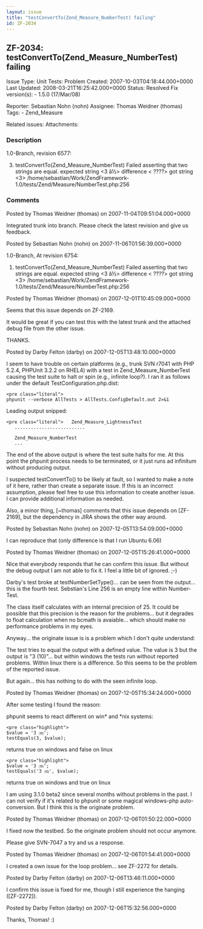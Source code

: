 ```yaml
---
layout: issue
title: "testConvertTo(Zend_Measure_NumberTest) failing"
id: ZF-2034
---
```


ZF-2034: testConvertTo(Zend\_Measure\_NumberTest) failing
---------------------------------------------------------

 Issue Type: Unit Tests: Problem Created: 2007-10-03T04:18:44.000+0000 Last Updated: 2008-03-21T16:25:42.000+0000 Status: Resolved Fix version(s): - 1.5.0 (17/Mar/08)
 
 Reporter:  Sebastian Nohn (nohn)  Assignee:  Thomas Weidner (thomas)  Tags: - Zend\_Measure
 
 Related issues: 
 Attachments: 
### Description

1.0-Branch, revision 6577:

3) testConvertTo(Zend\_Measure\_NumberTest) Failed asserting that two strings are equal. expected string <3 â½> difference < ????> got string <3> /home/sebastian/Work/ZendFramework-1.0/tests/Zend/Measure/NumberTest.php:256

 

 

### Comments

Posted by Thomas Weidner (thomas) on 2007-11-04T09:51:04.000+0000

Integrated trunk into branch. Please check the latest revision and give us feedback.

 

 

Posted by Sebastian Nohn (nohn) on 2007-11-06T01:56:39.000+0000

1.0-Branch, At revision 6754:

1) testConvertTo(Zend\_Measure\_NumberTest) Failed asserting that two strings are equal. expected string <3 â½> difference < ????> got string <3> /home/sebastian/Work/ZendFramework-1.0/tests/Zend/Measure/NumberTest.php:256

 

 

Posted by Thomas Weidner (thomas) on 2007-12-01T10:45:09.000+0000

Seems that this issue depends on ZF-2169.

It would be great if you can test this with the latest trunk and the attached debug file from the other issue.

THANKS.

 

 

Posted by Darby Felton (darby) on 2007-12-05T13:48:10.000+0000

I seem to have trouble on certain platforms (e.g., trunk SVN r7041 with PHP 5.2.4, PHPUnit 3.2.2 on RHEL4) with a test in Zend\_Measure\_NumberTest causing the test suite to halt or spin (e.g., infinite loop?). I ran it as follows under the default TestConfiguration.php.dist:

 
    <pre class="literal">
    phpunit --verbose AllTests > AllTests.ConfigDefault.out 2>&1


Leading output snipped:

 
    <pre class="literal">   Zend_Measure_LightnessTest
       ..........................
    
       Zend_Measure_NumberTest
       ...

The end of the above output is where the test suite halts for me. At this point the phpunit process needs to be terminated, or it just runs ad infinitum without producing output.

I suspected testConvertTo() to be likely at fault, so I wanted to make a note of it here, rather than create a separate issue. If this is an incorrect assumption, please feel free to use this information to create another issue. I can provide additional information as needed.

Also, a minor thing, [~thomas] comments that this issue depends on [ZF-2169], but the dependency in JIRA shows the other way around.

 

 

Posted by Sebastian Nohn (nohn) on 2007-12-05T13:54:09.000+0000

I can reproduce that (only difference is that I run Ubuntu 6.06)

 

 

Posted by Thomas Weidner (thomas) on 2007-12-05T15:26:41.000+0000

Nice that everybody responds that he can confirm this issue. But without the debug output I am not able to fix it. I feel a little bit of ignored. ;-)

Darby's test broke at testNumberSetType()... can be seen from the output... this is the fourth test. Sebstian's Line 256 is an empty line within Number-Test.

The class itself calculates with an internal precision of 25. It could be possible that this precision is the reason for the problems... but it degrades to float calculation when no bcmath is avaiable... which should make no performance problems in my eyes.

Anyway... the originate issue is is a problem which I don't quite understand:

The test tries to equal the output with a defined value. The value is 3 but the output is "3 (10)"... but within windows the tests run without reported problems. Within linux there is a difference. So this seems to be the problem of the reported issue.

But again... this has nothing to do with the seen infinite loop.

 

 

Posted by Thomas Weidner (thomas) on 2007-12-05T15:34:24.000+0000

After some testing I found the reason:

phpunit seems to react different on win\* and \*nix systems:

 
    <pre class="highlight">
    $value = '3 ⑽';
    testEquals(3, $value);


returns true on windows and false on linux

 
    <pre class="highlight">
    $value = '3 ⑽';
    testEquals('3 ⑽', $value);


returns true on windows and true on linux

I am using 3.1.0 beta2 since several months without problems in the past. I can not verify if it's related to phpunit or some magical windows-php auto-conversion. But I think this is the originate problem.

 

 

Posted by Thomas Weidner (thomas) on 2007-12-06T01:50:22.000+0000

I fixed now the testbed. So the originate problem should not occur anymore.

Please give SVN-7047 a try and us a response.

 

 

Posted by Thomas Weidner (thomas) on 2007-12-06T01:54:41.000+0000

I created a own issue for the loop problem... see ZF-2272 for details.

 

 

Posted by Darby Felton (darby) on 2007-12-06T13:46:11.000+0000

I confirm this issue is fixed for me, though I still experience the hanging ([ZF-2272]).

 

 

Posted by Darby Felton (darby) on 2007-12-06T15:32:56.000+0000

Thanks, Thomas! :)

 

 